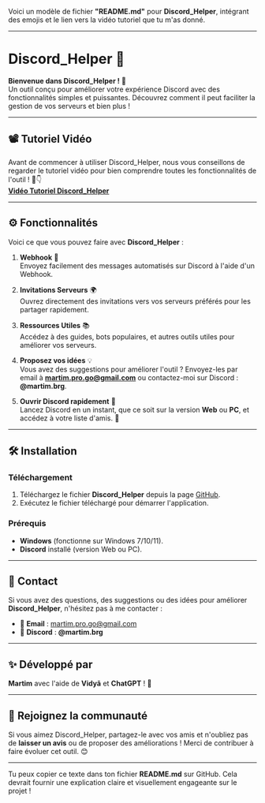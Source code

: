 Voici un modèle de fichier **"README.md"** pour **Discord_Helper**, intégrant des emojis et le lien vers la vidéo tutoriel que tu m'as donné.

---

# Discord_Helper 🚀

**Bienvenue dans Discord_Helper !** 🎉  
Un outil conçu pour améliorer votre expérience Discord avec des fonctionnalités simples et puissantes. Découvrez comment il peut faciliter la gestion de vos serveurs et bien plus !

---

## 📽 Tutoriel Vidéo
Avant de commencer à utiliser Discord_Helper, nous vous conseillons de regarder le tutoriel vidéo pour bien comprendre toutes les fonctionnalités de l'outil ! 🎥👇  
[**Vidéo Tutoriel Discord_Helper**](https://youtu.be/dhw7r4137P4)

---

## ⚙️ Fonctionnalités
Voici ce que vous pouvez faire avec **Discord_Helper** :

1. **Webhook** 🔗  
   Envoyez facilement des messages automatisés sur Discord à l'aide d'un Webhook.

2. **Invitations Serveurs** 🌍  
   Ouvrez directement des invitations vers vos serveurs préférés pour les partager rapidement.

3. **Ressources Utiles** 📚  
   Accédez à des guides, bots populaires, et autres outils utiles pour améliorer vos serveurs.

4. **Proposez vos idées** 💡  
   Vous avez des suggestions pour améliorer l'outil ? Envoyez-les par email à **[martim.pro.go@gmail.com](mailto:martim.pro.go@gmail.com)** ou contactez-moi sur Discord : **@martim.brg**.

5. **Ouvrir Discord rapidement** 💬  
   Lancez Discord en un instant, que ce soit sur la version **Web** ou **PC**, et accédez à votre liste d'amis. 👥

---

## 🛠️ Installation

### Téléchargement
1. Téléchargez le fichier **Discord_Helper** depuis la page [GitHub](https://github.com/tonprofil/Discord_Helper).
2. Exécutez le fichier téléchargé pour démarrer l'application.

### Prérequis
- **Windows** (fonctionne sur Windows 7/10/11).
- **Discord** installé (version Web ou PC).

---

## 💬 Contact
Si vous avez des questions, des suggestions ou des idées pour améliorer **Discord_Helper**, n'hésitez pas à me contacter :

- 📧 **Email** : [martim.pro.go@gmail.com](mailto:martim.pro.go@gmail.com)
- 💬 **Discord** : **@martim.brg**

---

## ✨ Développé par
**Martim** avec l'aide de **Vidyã** et **ChatGPT** ! 🚀

---

## 🚀 Rejoignez la communauté
Si vous aimez Discord_Helper, partagez-le avec vos amis et n'oubliez pas de **laisser un avis** ou de proposer des améliorations ! Merci de contribuer à faire évoluer cet outil. 😊

---

Tu peux copier ce texte dans ton fichier **README.md** sur GitHub. Cela devrait fournir une explication claire et visuellement engageante sur le projet !
